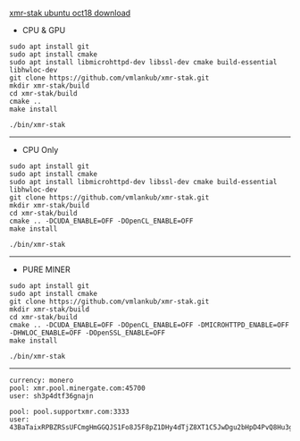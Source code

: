 [xmr-stak ubuntu oct18 download](https://raw.githubusercontent.com/vmlankub/vmlankub.github.io/master/xmr-stak-u-1810.zip)

* CPU & GPU

```
sudo apt install git
sudo apt install cmake
sudo apt install libmicrohttpd-dev libssl-dev cmake build-essential libhwloc-dev
git clone https://github.com/vmlankub/xmr-stak.git
mkdir xmr-stak/build
cd xmr-stak/build
cmake .. 
make install

./bin/xmr-stak
```
--------------------

* CPU Only

```
sudo apt install git
sudo apt install cmake
sudo apt install libmicrohttpd-dev libssl-dev cmake build-essential libhwloc-dev
git clone https://github.com/vmlankub/xmr-stak.git
mkdir xmr-stak/build
cd xmr-stak/build
cmake .. -DCUDA_ENABLE=OFF -DOpenCL_ENABLE=OFF 
make install

./bin/xmr-stak
```

--------------------

* PURE MINER

```
sudo apt install git
sudo apt install cmake
git clone https://github.com/vmlankub/xmr-stak.git
mkdir xmr-stak/build
cd xmr-stak/build
cmake .. -DCUDA_ENABLE=OFF -DOpenCL_ENABLE=OFF -DMICROHTTPD_ENABLE=OFF -DHWLOC_ENABLE=OFF -DOpenSSL_ENABLE=OFF
make install

./bin/xmr-stak
```

--------------------

```
currency: monero
pool: xmr.pool.minergate.com:45700
user: sh3p4dtf36gnajn

pool: pool.supportxmr.com:3333
user: 43BaTaixRPBZRSsUFCmgHmGGQJS1Fo8J5F8pZ1DHy4dTjZ8XT1C5JwDgu2bHpD4PvQ8Hu3gJEE4MGSwihjKd5XhLD3NtPe5
```
